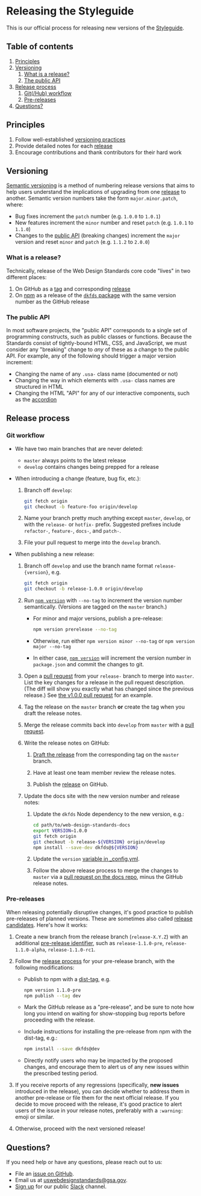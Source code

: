 # Releasing the Styleguide

This is our official process for releasing new versions of the [Styleguide](https://standards.usa.gov).


## Table of contents
1. [Principles](#principles)
1. [Versioning](#versioning)
    1. [What is a release?](#what-is-a-release)
    1. [The public API](#the-public-api)
1. [Release process](#release-process)
    1. [Git(/Hub) workflow](#git-workflow)
    1. [Pre-releases](#pre-releases)
1. [Questions?](#questions)


## Principles
1. Follow well-established [versioning practices](#versioning)
1. Provide detailed notes for each [release](#what-is-a-release)
1. Encourage contributions and thank contributors for their hard work


## Versioning
[Semantic versioning][semver] is a method of numbering release versions that
aims to help users understand the implications of upgrading from one
[release](#what-is-a-release) to another. Semantic version numbers take the
form `major.minor.patch`, where:

* Bug fixes increment the `patch` number (e.g. `1.0.0` to `1.0.1`)
* New features increment the `minor` number and reset `patch` (e.g. `1.0.1` to
  `1.1.0`)
* Changes to the [public API](#public-api) (breaking changes) increment the
  `major` version and reset `minor` and `patch` (e.g. `1.1.2` to `2.0.0`)

### What is a release?
Technically, release of the Web Design Standards core code "lives" in two
different places:

1. On GitHub as a [tag][git tag] and corresponding [release][releases]
1. On [npm][what is npm] as a release of the [`dkfds` package][dkfds on npm] with the same version number as the GitHub release

### The public API
In most software projects, the "public API" corresponds to a single set of
programming constructs, such as public classes or functions.  Because the
Standards consist of tightly-bound HTML, CSS, and JavaScript, we must consider
any "breaking" change to _any_ of these as a change to the public API. For
example, any of the following should trigger a major version increment:

* Changing the name of any `.usa-` class name (documented or not)
* Changing the way in which elements with `.usa-` class names are structured in
  HTML
* Changing the HTML "API" for any of our interactive components, such as the
  [accordion](https://standards.usa.gov/accordions/)


## Release process

### Git workflow

* We have two main branches that are never deleted:

    * `master` always points to the latest release
    * `develop` contains changes being prepped for a release

* When introducing a change (feature, bug fix, etc.):

    1. Branch off `develop`:
  
        ```sh
        git fetch origin
        git checkout -b feature-foo origin/develop
        ```
      
    1. Name your branch pretty much anything except `master`, `develop`, or
       with the `release-` or `hotfix-` prefix. Suggested prefixes include
       `refactor-`, `feature-`, `docs-`, and `patch-`.

    1. File your pull request to merge into the `develop` branch.
  
* When publishing a new release:

    1. Branch off `develop` and use the branch name format `release-{version}`,
       e.g.

        ```sh
        git fetch origin
        git checkout -b release-1.0.0 origin/develop
        ```

    1. Run [`npm version`][npm version] with `--no-tag` to increment the version
       number semantically. (Versions are tagged on the `master` branch.)
     
        * For minor and major versions, publish a pre-release:

            ```sh
            npm version prerelease --no-tag
            ```

        * Otherwise, run either `npm version minor --no-tag` or `npm version major
          --no-tag`

        * In either case, [`npm version`][npm version] will increment the version
          number in `package.json` and commit the changes to git.

    1. Open a [pull request] from your `release-` branch to merge into `master`.
       List the key changes for a release in the pull request description. (The
       diff will show you exactly what has changed since the previous release.)
       See [the v1.0.0 pull request](https://github.com/18F/web-design-standards/pull/1726)
       for an example.

    1. Tag the release on the `master` branch **or** create the tag when you
       draft the release notes.

    1. Merge the release commits back into `develop` from `master` with a [pull
       request].

    1. Write the release notes on GitHub:

        1. [Draft the release][draft release] from the corresponding tag on the
           `master` branch.

        1. Have at least one team member review the release notes.

        1. Publish the [release](https://github.com/18F/web-design-standards/releases)
           on GitHub.

    1. Update the docs site with the new version number and release notes:

        1. Update the `dkfds` Node dependency to the new version, e.g.:

            ```sh
            cd path/to/web-design-standards-docs
            export VERSION=1.0.0
            git fetch origin
            git checkout -b release-${VERSION} origin/develop
            npm install --save-dev dkfds@${VERSION}
            ```

        1. Update the `version` [variable in
           _config.yml](https://github.com/18F/web-design-standards-docs/blob/master/_config.yml#L3).

        1. Follow the above release process to merge the changes to `master` via a
           [pull request on the docs repo](https://github.com/18F/web-design-standards-docs/compare),
           minus the GitHub release notes.

### Pre-releases

When releasing potentially disruptive changes, it's good practice to publish pre-releases of
planned versions. These are sometimes also called [release candidates]. Here's how it works:

1. Create a new branch from the release branch (`release-X.Y.Z`) with an additional
   [pre-release identifier](http://semver.org/#spec-item-9), such as `release-1.1.0-pre`,
   `release-1.1.0-alpha`, `release-1.1.0-rc1`.
   
1. Follow the [release process](#git-workflow) for your pre-release branch, with the following
   modifications:
   
   * Publish to npm with a [dist-tag](https://docs.npmjs.com/cli/dist-tag), e.g.
   
      ```sh
      npm version 1.1.0-pre
      npm publish --tag dev
      ```
      
   * Mark the GitHub release as a "pre-release", and be sure to note how long you intend on
     waiting for show-stopping bug reports before proceeding with the release.
     
   * Include instructions for installing the pre-release from npm with the dist-tag, e.g.:
   
      ```sh
      npm install --save dkfds@dev
      ```
      
   * Directly notify users who may be impacted by the proposed changes, and encourage
     them to alert us of any new issues within the prescribed testing period.
     
1. If you receive reports of any regressions (specifically, **new issues** introduced in
   the release), you can decide whether to address them in another pre-release or file
   them for the next official release. If you decide to move proceed with the release,
   it's good practice to alert users of the issue in your release notes, preferably with
   a `:warning:` emoji or similar.
   
1. Otherwise, proceed with the next versioned release!

## Questions?
If you need help or have any questions, please reach out to us:

* File an [issue on GitHub](https://github.com/18F/web-design-standards/issues/new).
* Email us at [uswebdesignstandards@gsa.gov](mailto:uswebdesignstandards@gsa.gov).
* [Sign up](https://chat.18f.gov/) for our public [Slack] channel.


[draft release]: https://github.com/18F/web-design-standards/releases/new
[git tag]: https://git-scm.com/book/en/v2/Git-Basics-Tagging
[new release]: https://github.com/18F/web-design-standards/releases/new
[npm version]: https://docs.npmjs.com/cli/version
[pull request]: https://github.com/18F/web-design-standards/compare
[releases]: https://github.com/18F/web-design-standards/releases
[semver]: http://semver.org/
[dkfds on npm]: https://npmjs.com/package/dkfds
[what is npm]: https://docs.npmjs.com/getting-started/what-is-npm
[Slack]: https://slack.com/
[release candidates]: https://en.wikipedia.org/wiki/Software_release_life_cycle#Release_candidate
